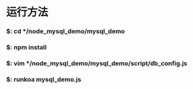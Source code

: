 # 运行方法
### $: cd */node_mysql_demo/mysql_demo
### $: npm install
### $: vim */node_mysql_demo/mysql_demo/script/db_config.js
### $: runkoa mysql_demo.js
